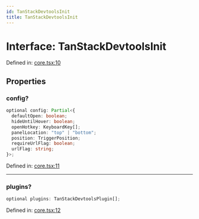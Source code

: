 ```yaml
---
id: TanStackDevtoolsInit
title: TanStackDevtoolsInit
---
```


<!-- DO NOT EDIT: this page is autogenerated from the type comments -->

# Interface: TanStackDevtoolsInit

Defined in: [core.tsx:10](https://github.com/TanStack/devtools/blob/main/packages/devtools/src/core.tsx#L10)

## Properties

### config?

```ts
optional config: Partial<{
  defaultOpen: boolean;
  hideUntilHover: boolean;
  openHotkey: KeyboardKey[];
  panelLocation: "top" | "bottom";
  position: TriggerPosition;
  requireUrlFlag: boolean;
  urlFlag: string;
}>;
```

Defined in: [core.tsx:11](https://github.com/TanStack/devtools/blob/main/packages/devtools/src/core.tsx#L11)

***

### plugins?

```ts
optional plugins: TanStackDevtoolsPlugin[];
```

Defined in: [core.tsx:12](https://github.com/TanStack/devtools/blob/main/packages/devtools/src/core.tsx#L12)

